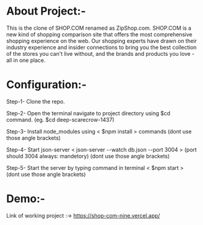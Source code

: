 <h1>About Project:-</h1>

This is the clone of SHOP.COM renamed as ZipShop.com.
SHOP.COM is a new kind of shopping comparison site that offers the most comprehensive shopping experience on the web. Our shopping experts have drawn on their industry experience and insider connections to bring you the best collection of the stores you can't live without, and the brands and products you love - all in one place.

<h1>Configuration:-</h1>

Step-1- Clone the repo.

Step-2- Open the terminal navigate to project directory using $cd command. (eg. $cd deep-scarecrow-1437)

Step-3- Install node_modules using < $npm install > commands (dont use those angle brackets)

Step-4- Start json-server < json-server --watch db.json --port 3004 > (port should 3004 always: mandetory) (dont use those angle brackets)

Step-5- Start the server by typing command in terminal < $npm start > (dont use those angle brackets)

<h1>Demo:-</h1>

Link of working project :-> https://shop-com-nine.vercel.app/
